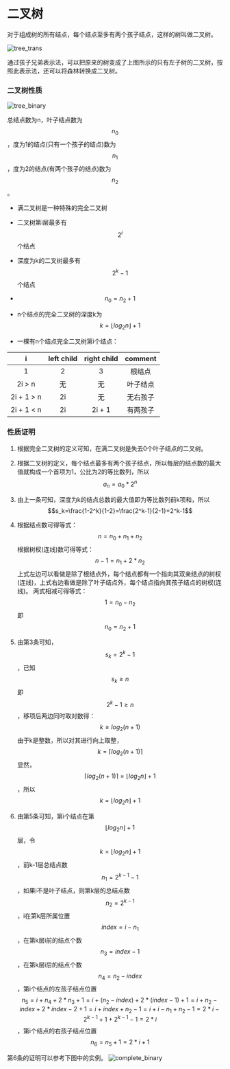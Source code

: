 # 二叉树

对于组成树的所有结点，每个结点至多有两个孩子结点，这样的树叫做二叉树。

![tree_trans](./img/tree_trans.jpg)

通过孩子兄弟表示法，可以把原来的树变成了上图所示的只有左子树的二叉树，按照此表示法，还可以将森林转换成二叉树。

### 二叉树性质

![tree_binary](./img/tree_binary.jpg)

总结点数为n，叶子结点数为
$$n_0$$
，度为1的结点(只有一个孩子的结点)数为
$$n_1$$
，度为2的结点(有两个孩子的结点)数为
$$n_2$$
。

* 满二叉树是一种特殊的完全二叉树

* 二叉树第i层最多有
  $$2^i$$
  个结点

* 深度为k的二叉树最多有
  $$2^k - 1$$
  个结点

* $$n_0=n_2+1$$

* n个结点的完全二叉树的深度k为
  $$k=\lfloor log_2n \rfloor + 1$$

* 一棵有n个结点完全二叉树第i个结点：

| i | left child | right child | comment |
| :---: | :---: | :---: | :---: |
| 1 | 2 | 3 | 根结点 |
| 2i > n | 无 | 无 | 叶子结点 |
| 2i + 1 > n | 2i | 无 | 无右孩子 |
| 2i + 1 < n | 2i | 2i + 1 | 有两孩子 |

### 性质证明

1. 根据完全二叉树的定义可知，在满二叉树是失去0个叶子结点的二叉树。

2. 根据二叉树的定义，每个结点最多有两个孩子结点，所以每层的结点数的最大值就构成一个首项为1，公比为2的等比数列，所以
   $$a_n=a_0*2^n$$

3. 由上一条可知，深度为k的结点总数的最大值即为等比数列前k项和，所以
  $$s_k=\frac{1-2^k}{1-2}=\frac{2^k-1}{2-1}=2^k-1$$

4. 根据结点数可得等式：
   $$n = n_0 + n_1 + n_2$$
   根据树杈(连线)数可得等式：
   $$n - 1 = n_1 + 2*n_2$$
   上式左边可以看做是除了根结点外，每个结点都有一个指向其双亲结点的树杈(连线)，上式右边看做是除了叶子结点外，每个结点指向其孩子结点的树杈(连线)。
   两式相减可得等式：
   $$1 = n_0 - n_2$$
   即
   $$n_0=n_2+1$$

5. 由第3条可知，
   $$s_k=2^k-1$$
   ，已知
   $$s_k \geqslant n$$
   即
   $$2^k-1 \geqslant n$$
   ，移项后两边同时取对数得：
   $$k \geqslant log_2(n+1)$$
   由于k是整数，所以对其进行向上取整，
   $$k = \lceil log_2(n+1) \rceil$$
   显然，
   $$\lceil log_2(n+1) \rceil = \lfloor log_2n \rfloor + 1$$
   ，所以
   $$k=\lfloor log_2n \rfloor + 1$$

6. 由第5条可知，第i个结点在第
   $$\lfloor log_2n \rfloor + 1$$
   层，令
   $$k=\lfloor log_2n \rfloor + 1$$
   ，前k-1层总结点数
   $$n_1=2^{k-1}-1$$
   ，如果i不是叶子结点，则第k层的总结点数
   $$n_2=2^{k-1}$$
   ，i在第k层所属位置
   $$index=i - n_1$$
   ，在第k层i前的结点个数
   $$n_3=index - 1$$
   ，在第k层i后的结点个数
   $$n_4=n_2 - index$$
   ，第i个结点的左孩子结点位置
   $$n_5 = i + n_4 + 2 * n_3 + 1
         = i + (n_2 - index) + 2 * (index - 1) + 1
         = i + n_2 - index + 2 * index - 2 + 1
         = i + index + n_2 - 1
         = i + i - n_1 + n_2 - 1
         = 2 * i - 2^{k-1} + 1 + 2^{k-1} - 1
         = 2 * i
   $$
   ，第i个结点的右孩子结点位置
   $$n_6 = n_5 + 1 = 2 * i + 1$$

第6条的证明可以参考下图中的实例。
![complete_binary](./img/tree_complete_binary.jpg)
